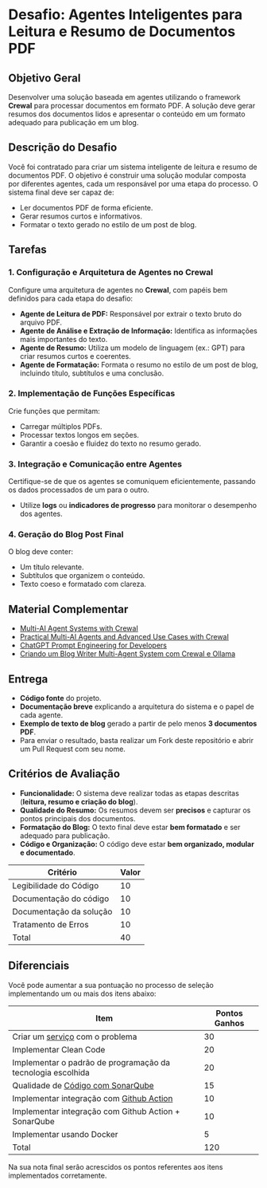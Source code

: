 # Desafio: Agentes Inteligentes para Leitura e Resumo de Documentos PDF

## Objetivo Geral
Desenvolver uma solução baseada em agentes utilizando o framework **CrewaI** para processar documentos em formato PDF. A solução deve gerar resumos dos documentos lidos e apresentar o conteúdo em um formato adequado para publicação em um blog.

## Descrição do Desafio
Você foi contratado para criar um sistema inteligente de leitura e resumo de documentos PDF. O objetivo é construir uma solução modular composta por diferentes agentes, cada um responsável por uma etapa do processo. O sistema final deve ser capaz de:

- Ler documentos PDF de forma eficiente.
- Gerar resumos curtos e informativos.
- Formatar o texto gerado no estilo de um post de blog.

## Tarefas

### 1. Configuração e Arquitetura de Agentes no CrewaI
Configure uma arquitetura de agentes no **CrewaI**, com papéis bem definidos para cada etapa do desafio:

- **Agente de Leitura de PDF:** Responsável por extrair o texto bruto do arquivo PDF.
- **Agente de Análise e Extração de Informação:** Identifica as informações mais importantes do texto.
- **Agente de Resumo:** Utiliza um modelo de linguagem (ex.: GPT) para criar resumos curtos e coerentes.
- **Agente de Formatação:** Formata o resumo no estilo de um post de blog, incluindo título, subtítulos e uma conclusão.

### 2. Implementação de Funções Específicas
Crie funções que permitam:

- Carregar múltiplos PDFs.
- Processar textos longos em seções.
- Garantir a coesão e fluidez do texto no resumo gerado.

### 3. Integração e Comunicação entre Agentes
Certifique-se de que os agentes se comuniquem eficientemente, passando os dados processados de um para o outro.

- Utilize **logs** ou **indicadores de progresso** para monitorar o desempenho dos agentes.

### 4. Geração do Blog Post Final
O blog deve conter:

- Um título relevante.
- Subtítulos que organizem o conteúdo.
- Texto coeso e formatado com clareza.

## Material Complementar
- [Multi-AI Agent Systems with CrewaI](https://www.deeplearning.ai/short-courses/multi-ai-agent-systems-with-crewai/)
- [Practical Multi-AI Agents and Advanced Use Cases with CrewaI](https://www.deeplearning.ai/short-courses/practical-multi-ai-agents-and-advanced-use-cases-with-crewai/)
- [ChatGPT Prompt Engineering for Developers](https://www.deeplearning.ai/short-courses/chatgpt-prompt-engineering-for-developers/)
- [Criando um Blog Writer Multi-Agent System com CrewaI e Ollama](https://medium.com/the-ai-forum/create-a-blog-writer-multi-agent-system-using-crewai-and-ollama-f47654a5e1cd)

## Entrega
- **Código fonte** do projeto.
- **Documentação breve** explicando a arquitetura do sistema e o papel de cada agente.
- **Exemplo de texto de blog** gerado a partir de pelo menos **3 documentos PDF**.
- Para enviar o resultado, basta realizar um Fork deste repositório e abrir um Pull Request com seu nome.
  

## Critérios de Avaliação
- **Funcionalidade:** O sistema deve realizar todas as etapas descritas (**leitura, resumo e criação do blog**).
- **Qualidade do Resumo:** Os resumos devem ser **precisos** e capturar os pontos principais dos documentos.
- **Formatação do Blog:** O texto final deve estar **bem formatado** e ser adequado para publicação.
- **Código e Organização:** O código deve estar **bem organizado, modular e documentado**.

| Critério  | Valor | 
|---|---|
| Legibilidade do Código |  10  |
| Documentação do código |  10  |
| Documentação da solução |  10  |
| Tratamento de Erros | 10 | 
| Total | 40 |

## Diferenciais 

Você pode aumentar a sua pontuação no processo de seleção implementando um ou mais dos itens abaixo:

| Item  | Pontos Ganhos | 
|---|---|
| Criar um [serviço](https://martinfowler.com/articles/microservices.html) com o problema |  30  |
| Implementar Clean Code |  20  |
| Implementar o padrão de programação da tecnologia escolhida |  20  |
| Qualidade de [Código com SonarQube](https://about.sonarcloud.io/) |  15  |
| Implementar integração com [Github Action](https://github.com/features/actions)  |  10  |
| Implementar integração com Github Action + SonarQube |  10  |
| Implementar usando Docker | 5 |
| Total| 120 |

Na sua nota final serâo acrescidos os pontos referentes aos itens implementados corretamente.
